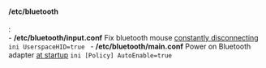 #### /etc/bluetooth
:   
    - **/etc/bluetooth/input.conf**
    Fix bluetooth mouse [constantly disconnecting](https://askubuntu.com/questions/1065335/bluetooth-mouse-constantly-disconnects-and-reconnects)
    ```ini
    UserspaceHID=true
    ```
    - **/etc/bluetooth/main.conf**
    Power on Bluetooth adapter [at startup](https://askubuntu.com/questions/1065335/bluetooth-mouse-constantly-disconnects-and-reconnects)
    ```ini
    [Policy]
    AutoEnable=true
    ```
